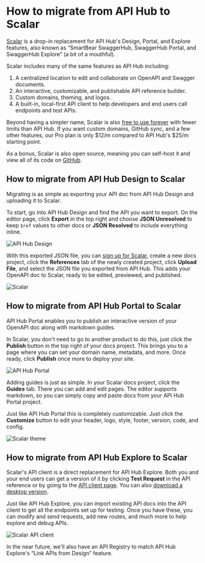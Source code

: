 # How to migrate from API Hub to Scalar

[Scalar](https://scalar.com/) is a drop-in replacement for API Hub's Design, Portal, and Explore features, also known as “SmartBear SwaggerHub, SwaggerHub Portal, and SwaggerHub Explore” (a bit of a mouthful).

Scalar includes many of the same features as API Hub including:

1. A centralized location to edit and collaborate on OpenAPI and Swagger documents.
2. An interactive, customizable, and publishable API reference builder.
3. Custom domains, theming, and logos.
4. A built-in, local-first API client to help developers and end users call endpoints and test  APIs.

Beyond having a simpler name, Scalar is also [free to use forever](https://scalar.com/#pricing) with fewer limits than API Hub. If you want custom domains, GitHub sync, and a few other features, our Pro plan is only $12/m compared to API Hub's $25/m starting point.

As a bonus, Scalar is also open source, meaning you can self-host it and view all of its code on [GitHub](https://github.com/scalar/scalar).

## How to migrate from API Hub Design to Scalar

Migrating is as simple as exporting your API doc from API Hub Design and uploading it to Scalar.

To start, go into API Hub Design and find the API you want to export. On the editor page, click **Export** in the top right and choose **JSON Unresolved**  to keep `$ref` values to other docs or **JSON Resolved** to include everything inline.

![API Hub Design](https://cdn.scalar.com/images/blog/ah-design.png)

With this exported JSON file, you can [sign up for Scalar](https://dashboard.scalar.com/register), create a new docs project, click the **References** tab of the newly created project, click **Upload File**, and select the JSON file you exported from API Hub. This adds your OpenAPI doc to Scalar, ready to be edited, previewed, and published.

![Scalar](https://cdn.scalar.com/images/blog/ah-scalar.png)

## How to migrate from API Hub Portal to Scalar

API Hub Portal enables you to publish an interactive version of your OpenAPI doc along with markdown guides.

In Scalar, you don't need to go to another product to do this, just click the **Publish** button in the top right of your docs project. This brings you to a page where you can set your domain name, metadata, and more. Once ready, click **Publish** once more to deploy your site.

![API Hub Portal](https://cdn.scalar.com/images/blog/ah-portal.png)

Adding guides is just as simple. In your Scalar docs project, click the **Guides** tab. There you can add and edit pages. The editor supports markdown, so you can simply copy and paste docs from your API Hub Portal project.

Just like API Hub Portal this is completely customizable. Just click the **Customize** button to edit your header, logo, style, footer, version, code, and config.

![Scalar theme](https://cdn.scalar.com/images/blog/ah-theme.png)

## How to migrate from API Hub Explore to Scalar

Scalar's API client is a direct replacement for API Hub Explore. Both you and your end users can get a version of it by clicking **Test Request** in the API reference or by going to the [API client page](https://client.scalar.com/). You can also [download a desktop version](https://scalar.com/download).

Just like API Hub Explore, you can import existing API docs into the API client to get all the endpoints set up for testing. Once you have these, you can modify and send requests, add new routes, and much more to help explore and debug APIs.

![Scalar API client](https://cdn.scalar.com/images/blog/ah-client.png)

In the near future, we'll also have an API Registry to match API Hub Explore's “Link APIs from Design” feature.
